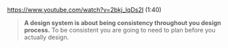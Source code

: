 https://www.youtube.com/watch?v=2bkj_IqDs2I (1:40)

> **A design system is about being consistency throughout you design process.** To be consistent you are going to need to plan before you actually design.